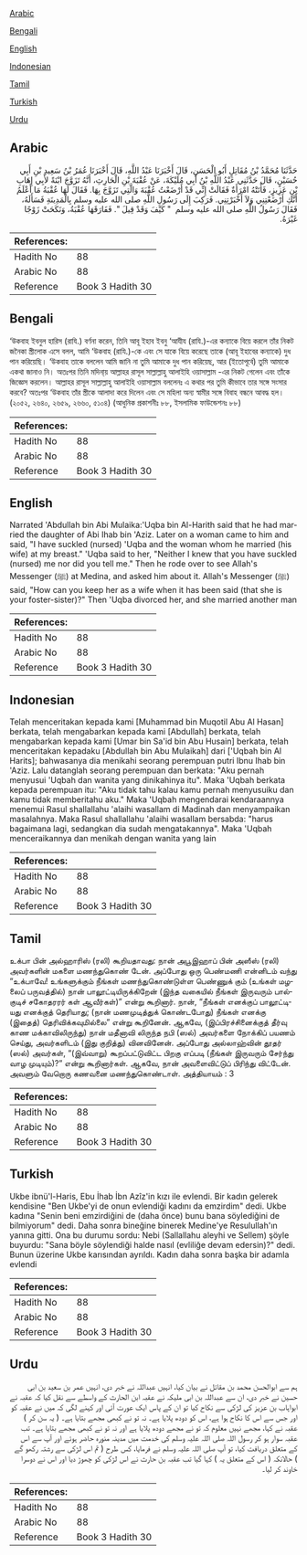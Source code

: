 [Arabic](#arabic)

[Bengali](#bengali)

[English](#english)

[Indonesian](#indonesian)

[Tamil](#tamil)

[Turkish](#turkish)

[Urdu](#urdu)

## Arabic


<div dir="rtl" lang="ar" style={{fontSize:'larger',backgroundColor:'#f8f9fa',padding:20}}>
حَدَّثَنَا مُحَمَّدُ بْنُ مُقَاتِلٍ أَبُو الْحَسَنِ، قَالَ أَخْبَرَنَا عَبْدُ اللَّهِ، قَالَ أَخْبَرَنَا عُمَرُ بْنُ سَعِيدِ بْنِ أَبِي حُسَيْنٍ، قَالَ حَدَّثَنِي عَبْدُ اللَّهِ بْنُ أَبِي مُلَيْكَةَ، عَنْ عُقْبَةَ بْنِ الْحَارِثِ، أَنَّهُ تَزَوَّجَ ابْنَةً لأَبِي إِهَابِ بْنِ عَزِيزٍ، فَأَتَتْهُ امْرَأَةٌ فَقَالَتْ إِنِّي قَدْ أَرْضَعْتُ عُقْبَةَ وَالَّتِي تَزَوَّجَ بِهَا‏.‏ فَقَالَ لَهَا عُقْبَةُ مَا أَعْلَمُ أَنَّكِ أَرْضَعْتِنِي وَلاَ أَخْبَرْتِنِي‏.‏ فَرَكِبَ إِلَى رَسُولِ اللَّهِ صلى الله عليه وسلم بِالْمَدِينَةِ فَسَأَلَهُ، فَقَالَ رَسُولُ اللَّهِ صلى الله عليه وسلم ‏ "‏ كَيْفَ وَقَدْ قِيلَ ‏"‏‏.‏ فَفَارَقَهَا عُقْبَةُ، وَنَكَحَتْ زَوْجًا غَيْرَهُ‏.‏
</div>
<div style={{backgroundColor:'#f8f9fa',padding:20, marginBottom: 10}}><table> <thead> <tr> <th>References:</th> <th></th> </tr> </thead> <tbody><tr><td>Hadith No</td><td>88</td></tr><tr><td>Arabic No</td><td>88</td></tr><tr><td>Reference</td><td>Book 3 Hadith 30</td></tr></tbody></table></div>

## Bengali


<div dir="ltr" lang="bn" style={{fontSize:'larger',backgroundColor:'#f8f9fa',padding:20}}>
‘উকবাহ ইবনুল হারিস (রাযি.) বর্ণনা করেন, তিনি আবূ ইহাব ইবনু ‘আযীয (রাযি.)-এর কন্যাকে বিয়ে করলে তাঁর নিকট জনৈকা স্ত্রীলোক এসে বলল, আমি ‘উকবাহ (রাযি.)-কে এবং সে যাকে বিয়ে করেছে তাকে (আবূ ইহাবের কন্যাকে) দুধ পান করিয়েছি। ‘উকবাহ তাকে বললেন আমি জানি না তুমি আমাকে দুধ পান করিয়েছ, আর (ইতোপূর্বে) তুমি আমাকে একথা জানাও নি। অতঃপর তিনি মদিনা্য় আল্লাহর রাসূল সাল্লাল্লাহু আলাইহি ওয়াসাল্লাম -এর নিকট গেলেন এবং তাঁকে জিজ্ঞেস করলেন। আল্লাহর রাসূল সাল্লাল্লাহু আলাইহি ওয়াসাল্লাম বললেনঃ এ কথার পর তুমি কীভাবে তার সঙ্গে সংসার করবে? অতঃপর ‘উকবাহ তাঁর স্ত্রীকে আলাদা করে দিলেন এবং সে মহিলা অন্য স্বামীর সঙ্গে বিবাহ বন্ধনে আবদ্ধ হল। (২০৫২, ২৬৪০, ২৬৫৯, ২৬৬০, ৫১০৪) (আধুনিক প্রকাশনীঃ ৮৮, ইসলামিক ফাউন্ডেশনঃ ৮৮)
</div>
<div style={{backgroundColor:'#f8f9fa',padding:20, marginBottom: 10}}><table> <thead> <tr> <th>References:</th> <th></th> </tr> </thead> <tbody><tr><td>Hadith No</td><td>88</td></tr><tr><td>Arabic No</td><td>88</td></tr><tr><td>Reference</td><td>Book 3 Hadith 30</td></tr></tbody></table></div>

## English


<div dir="ltr" lang="en" style={{fontSize:'larger',backgroundColor:'#f8f9fa',padding:20}}>
Narrated 'Abdullah bin Abi Mulaika:'Uqba bin Al-Harith said that he had married the daughter of Abi Ihab bin 'Aziz. Later on a woman came to him and said, "I have suckled (nursed) 'Uqba and the woman whom he married (his wife) at my breast." 'Uqba said to her, "Neither I knew that you have suckled (nursed) me nor did you tell me." Then he rode over to see Allah's Messenger (ﷺ) at Medina, and asked him about it. Allah's Messenger (ﷺ) said, "How can you keep her as a wife when it has been said (that she is your foster-sister)?" Then 'Uqba divorced her, and she married another man
</div>
<div style={{backgroundColor:'#f8f9fa',padding:20, marginBottom: 10}}><table> <thead> <tr> <th>References:</th> <th></th> </tr> </thead> <tbody><tr><td>Hadith No</td><td>88</td></tr><tr><td>Arabic No</td><td>88</td></tr><tr><td>Reference</td><td>Book 3 Hadith 30</td></tr></tbody></table></div>

## Indonesian


<div dir="ltr" lang="id" style={{fontSize:'larger',backgroundColor:'#f8f9fa',padding:20}}>
Telah menceritakan kepada kami [Muhammad bin Muqotil Abu Al Hasan] berkata, telah mengabarkan kepada kami [Abdullah] berkata, telah mengabarkan kepada kami [Umar bin Sa'id bin Abu Husain] berkata, telah menceritakan kepadaku [Abdullah bin Abu Mulaikah] dari ['Uqbah bin Al Harits]; bahwasanya dia menikahi seorang perempuan putri Ibnu Ihab bin 'Aziz. Lalu datanglah seorang perempuan dan berkata: "Aku pernah menyusui 'Uqbah dan wanita yang dinikahinya itu". Maka 'Uqbah berkata kepada perempuan itu: "Aku tidak tahu kalau kamu pernah menyusuiku dan kamu tidak memberitahu aku." Maka 'Uqbah mengendarai kendaraannya menemui Rasul shallallahu 'alaihi wasallam di Madinah dan menyampaikan masalahnya. Maka Rasul shallallahu 'alaihi wasallam bersabda: "harus bagaimana lagi, sedangkan dia sudah mengatakannya". Maka 'Uqbah menceraikannya dan menikah dengan wanita yang lain
</div>
<div style={{backgroundColor:'#f8f9fa',padding:20, marginBottom: 10}}><table> <thead> <tr> <th>References:</th> <th></th> </tr> </thead> <tbody><tr><td>Hadith No</td><td>88</td></tr><tr><td>Arabic No</td><td>88</td></tr><tr><td>Reference</td><td>Book 3 Hadith 30</td></tr></tbody></table></div>

## Tamil


<div dir="ltr" lang="ta" style={{fontSize:'larger',backgroundColor:'#f8f9fa',padding:20}}>
உக்பா பின் அல்ஹாரிஸ் (ரலி) கூறியதாவது: நான் அபூஇஹாப் பின் அஸீஸ் (ரலி) அவர்களின் மகளை மணந்துகொண் டேன். அப்போது ஒரு பெண்மணி என்னிடம் வந்து “உக்பாவே! உங்களுக்கும் நீங்கள் மணந்துகொண்டுள்ள பெண்ணுக் கும் (உங்கள் மழலைப் பருவத்தில்) நான் பாலூட்டியிருக்கிறேன் (இந்த வகையில் நீங்கள் இருவரும் பால்குடிச் சகோதரரர் கள் ஆவீர்கள்)” என்று கூறினார். நான், “நீங்கள் எனக்குப் பாலூட்டியது எனக்குத் தெரியாது; (நான் மணமுடித்துக் கொண்டபோது) நீங்கள் எனக்கு (இதைத்) தெரிவிக்கவுமில்லை” என்று கூறினேன். ஆகவே, (இப்பிரச்சினைக்குத் தீர்வு காண மக்காவிலிருந்து) நான் மதீனாவி லிருந்த நபி (ஸல்) அவர்களை நோக்கிப் பயணம் செய்து, அவர்களிடம் (இது குறித்து) வினவினேன். அப்போது அல்லாஹ்வின் தூதர் (ஸல்) அவர்கள், “(இவ்வாறு) கூறப்பட்டுவிட்ட பிறகு எப்படி (நீங்கள் இருவரும் சேர்ந்து வாழ முடியும்)?” என்று கூறினார்கள். ஆகவே, நான் அவளைவிட்டுப் பிரிந்து விட்டேன். அவளும் வேறொரு கணவனை மணந்துகொண்டாள். அத்தியாயம் : 3
</div>
<div style={{backgroundColor:'#f8f9fa',padding:20, marginBottom: 10}}><table> <thead> <tr> <th>References:</th> <th></th> </tr> </thead> <tbody><tr><td>Hadith No</td><td>88</td></tr><tr><td>Arabic No</td><td>88</td></tr><tr><td>Reference</td><td>Book 3 Hadith 30</td></tr></tbody></table></div>

## Turkish


<div dir="ltr" lang="tr" style={{fontSize:'larger',backgroundColor:'#f8f9fa',padding:20}}>
Ukbe ibnü'l-Haris, Ebu İhab İbn Azîz'in kızı ile evlendi. Bir kadın gelerek kendisine "Ben Ukbe'yi de onun evlendiği kadını da emzirdim" dedi. Ukbe kadına "Senin beni emzirdiğini de (daha önce) bunu bana söylediğini de bilmiyorum" dedi. Daha sonra bineğine binerek Medine'ye Resulullah'ın yanına gitti. Ona bu durumu sordu: Nebi (Sallallahu aleyhi ve Sellem) şöyle buyurdu: "Sana böyle söylendiği halde nasıl (evliliğe devam edersin)?" dedi. Bunun üzerine Ukbe karısından ayrıldı. Kadın daha sonra başka bir adamla evlendi
</div>
<div style={{backgroundColor:'#f8f9fa',padding:20, marginBottom: 10}}><table> <thead> <tr> <th>References:</th> <th></th> </tr> </thead> <tbody><tr><td>Hadith No</td><td>88</td></tr><tr><td>Arabic No</td><td>88</td></tr><tr><td>Reference</td><td>Book 3 Hadith 30</td></tr></tbody></table></div>

## Urdu


<div dir="rtl" lang="ur" style={{fontSize:'larger',backgroundColor:'#f8f9fa',padding:20}}>
ہم سے ابوالحسن محمد بن مقاتل نے بیان کیا، انہیں عبداللہ نے خبر دی، انہیں عمر بن سعید بن ابی حسین نے خبر دی، ان سے عبداللہ بن ابی ملیکہ نے عقبہ ابن الحارث کے واسطے سے نقل کیا کہ عقبہ نے ابواہاب بن عزیز کی لڑکی سے نکاح کیا تو ان کے پاس ایک عورت آئی اور کہنے لگی کہ میں نے عقبہ کو اور جس سے اس کا نکاح ہوا ہے، اس کو دودھ پلایا ہے۔ نہ تو نے کبھی مجھے بتایا ہے۔ ( یہ سن کر ) عقبہ نے کہا، مجھے نہیں معلوم کہ تو نے مجھے دودھ پلایا ہے اور نہ تو نے کبھی مجھے بتایا ہے۔ تب عقبہ سوار ہو کر رسول اللہ صلی اللہ علیہ وسلم کی خدمت میں مدینہ منورہ حاضر ہوئے اور آپ سے اس کے متعلق دریافت کیا، تو آپ صلی اللہ علیہ وسلم نے فرمایا، کس طرح ( تم اس لڑکی سے رشتہ رکھو گے ) حالانکہ ( اس کے متعلق یہ ) کہا گیا تب عقبہ بن حارث نے اس لڑکی کو چھوڑ دیا اور اس نے دوسرا خاوند کر لیا۔
</div>
<div style={{backgroundColor:'#f8f9fa',padding:20, marginBottom: 10}}><table> <thead> <tr> <th>References:</th> <th></th> </tr> </thead> <tbody><tr><td>Hadith No</td><td>88</td></tr><tr><td>Arabic No</td><td>88</td></tr><tr><td>Reference</td><td>Book 3 Hadith 30</td></tr></tbody></table></div>
